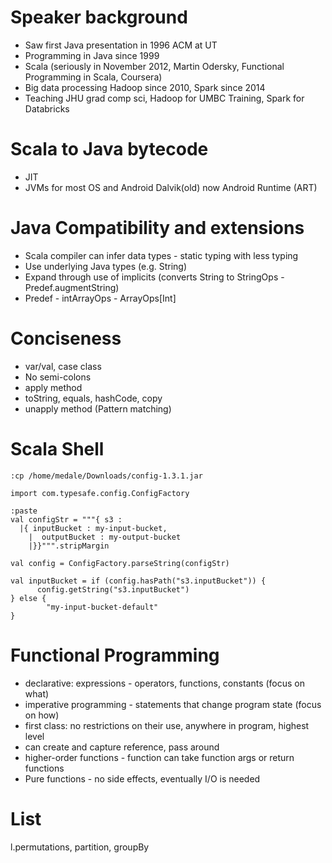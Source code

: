 # Speaker background
* Saw first Java presentation in 1996 ACM at UT
* Programming in Java since 1999
* Scala (seriously in November 2012, Martin Odersky, Functional Programming in Scala, Coursera)
* Big data processing Hadoop since 2010, Spark since 2014
* Teaching JHU grad comp sci, Hadoop for UMBC Training, Spark for Databricks

# Scala to Java bytecode
* JIT
* JVMs for most OS and Android Dalvik(old) now Android Runtime (ART)

# Java Compatibility and extensions
* Scala compiler can infer data types - static typing with less typing
* Use underlying Java types (e.g. String)
* Expand through use of implicits (converts String to StringOps - Predef.augmentString)
* Predef - intArrayOps - ArrayOps[Int]

# Conciseness
* var/val, case class
* No semi-colons
* apply method
* toString, equals, hashCode, copy
* unapply method (Pattern matching)

# Scala Shell
```
:cp /home/medale/Downloads/config-1.3.1.jar

import com.typesafe.config.ConfigFactory

:paste
val configStr = """{ s3 :
  |{ inputBucket : my-input-bucket,
    |  outputBucket : my-output-bucket
    |}}""".stripMargin

val config = ConfigFactory.parseString(configStr)

val inputBucket = if (config.hasPath("s3.inputBucket")) {
      config.getString("s3.inputBucket")
} else {
        "my-input-bucket-default"
}
```

# Functional Programming
* declarative: expressions - operators, functions, constants (focus on what)
* imperative programming - statements that change program state (focus on how)
* first class: no restrictions on their use, anywhere in program, highest level
* can create and capture reference, pass around
* higher-order functions - function can take function args or return functions
* Pure functions - no side effects, eventually I/O is needed


# List
l.permutations, partition, groupBy
